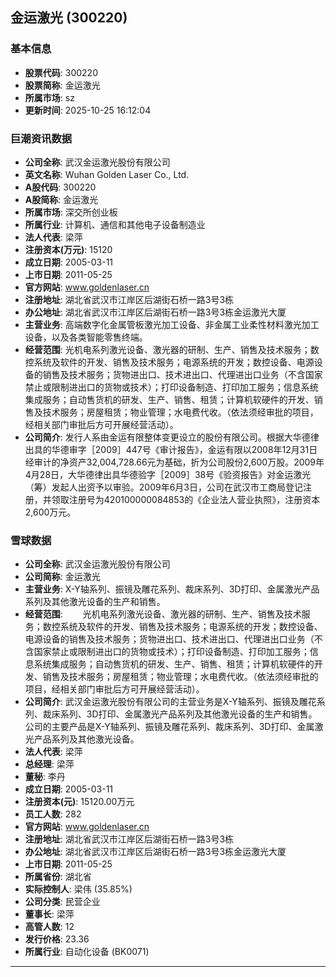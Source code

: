 ## 金运激光 (300220)

### 基本信息

- **股票代码**: 300220
- **股票简称**: 金运激光
- **所属市场**: sz
- **更新时间**: 2025-10-25 16:12:04

### 巨潮资讯数据

- **公司全称**: 武汉金运激光股份有限公司
- **英文名称**: Wuhan Golden Laser Co., Ltd.
- **A股代码**: 300220
- **A股简称**: 金运激光
- **所属市场**: 深交所创业板
- **所属行业**: 计算机、通信和其他电子设备制造业
- **法人代表**: 梁萍
- **注册资本(万元)**: 15120
- **成立日期**: 2005-03-11
- **上市日期**: 2011-05-25
- **官方网站**: www.goldenlaser.cn
- **注册地址**: 湖北省武汉市江岸区后湖街石桥一路3号3栋
- **办公地址**: 湖北省武汉市江岸区后湖街石桥一路3号3栋金运激光大厦
- **主营业务**: 高端数字化金属管板激光加工设备、非金属工业柔性材料激光加工设备，以及各类智能零售终端。
- **经营范围**: 光机电系列激光设备、激光器的研制、生产、销售及技术服务；数控系统及软件的开发、销售及技术服务；电源系统的开发；数控设备、电源设备的销售及技术服务；货物进出口、技术进出口、代理进出口业务（不含国家禁止或限制进出口的货物或技术）；打印设备制造、打印加工服务；信息系统集成服务；自动售货机的研发、生产、销售、租赁；计算机软硬件的开发、销售及技术服务；房屋租赁；物业管理；水电费代收。（依法须经审批的项目，经相关部门审批后方可开展经营活动）。
- **公司简介**: 发行人系由金运有限整体变更设立的股份有限公司。根据大华德律出具的华德审字［2009］447号《审计报告》，金运有限以2008年12月31日经审计的净资产32,004,728.66元为基础，折为公司股份2,600万股。2009年4月28日，大华德律出具华德验字［2009］38号《验资报告》对金运激光（筹）发起人出资予以审验。2009年6月3日，公司在武汉市工商局登记注册，并领取注册号为420100000084853的《企业法人营业执照》，注册资本2,600万元。

### 雪球数据

- **公司全称**: 武汉金运激光股份有限公司
- **公司简称**: 金运激光
- **主营业务**: X-Y轴系列、振镜及雕花系列、裁床系列、3D打印、金属激光产品系列及其他激光设备的生产和销售。
- **经营范围**: 　　光机电系列激光设备、激光器的研制、生产、销售及技术服务；数控系统及软件的开发、销售及技术服务；电源系统的开发；数控设备、电源设备的销售及技术服务；货物进出口、技术进出口、代理进出口业务（不含国家禁止或限制进出口的货物或技术）；打印设备制造、打印加工服务；信息系统集成服务；自动售货机的研发、生产、销售、租赁；计算机软硬件的开发、销售及技术服务；房屋租赁；物业管理；水电费代收。（依法须经审批的项目，经相关部门审批后方可开展经营活动）。
- **公司简介**: 武汉金运激光股份有限公司的主营业务是X-Y轴系列、振镜及雕花系列、裁床系列、3D打印、金属激光产品系列及其他激光设备的生产和销售。公司的主要产品是X-Y轴系列、振镜及雕花系列、裁床系列、3D打印、金属激光产品系列及其他激光设备。
- **法人代表**: 梁萍
- **总经理**: 梁萍
- **董秘**: 李丹
- **成立日期**: 2005-03-11
- **注册资本(元)**: 15120.00万元
- **员工人数**: 282
- **官方网站**: www.goldenlaser.cn
- **注册地址**: 湖北省武汉市江岸区后湖街石桥一路3号3栋
- **办公地址**: 湖北省武汉市江岸区后湖街石桥一路3号3栋金运激光大厦
- **上市日期**: 2011-05-25
- **所属省份**: 湖北省
- **实际控制人**: 梁伟 (35.85%)
- **公司分类**: 民营企业
- **董事长**: 梁萍
- **高管人数**: 12
- **发行价格**: 23.36
- **所属行业**: 自动化设备 (BK0071)

---